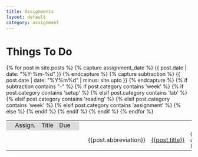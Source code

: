 ```yaml
---
title: Assignments
layout: default
category: assignment
---
```


# Things To Do

<!-- http://fortawesome.github.com/Font-Awesome/#integration --> 

<table>
  <tr bgcolor="#DDDDDD">
    <td></td>
    <td>Assign.</td>
    <td>Title</td>
    <td>Due</td>
    <td></td>
  </tr>
  {% for post in site.posts %}
    {% capture assignment_date %} {{ post.date | date: "%Y-%m-%d" }} {% endcapture %}
    {% capture subtraction %} {{ post.date | date: "%Y%m%d" | minus: site.upto }} {% endcapture %}
    {% if subtraction contains "-" %}
      {% if post.category contains 'week' %}
      <tr>
        {% if post.category contains 'setup' %}
          <td width="2%"><i style="color: #666666;" class="icon-wrench icon-huge"></i></td>
        {% elsif post.category contains 'lab' %}
          <td width="2%"><i style="color: #666666;" class="icon-beaker icon-huge"></i></td>
        {% elsif post.category contains 'reading' %}
          <td width="2%"><i style="color: #666666;" class="icon-book icon-huge"></i></td>
        {% elsif post.category contains 'week' %}
          <td width="2%"><i style="color: {{site.highlight}};" class="icon-calendar icon-huge"></i></td>          
        {% elsif post.category contains 'assignment' %}
          <td width="2%"><i style="color: #666666;" class="icon-edit icon-huge"></i></td>          
        {% else %}
          <td width = "2%"></td>
        {% endif %}
        <td>{{post.abbreviation}}</td>
        <td width="38%"><a href="{{site.base}}{{post.url}}/">{{post.title}}</a></td>
        <td width="15%"><small>{{ assignment_date }}</small></td>
        <td width="45%"><small>{{post.slug}}</small></td>
      </tr>    
      {% endif %}
    {% endif %}
  {% endfor %}
  </table>


<!-- 
{% for post in site.posts %}
  {% if post.category contains 'assignment' %}
  <h2 id="{{post.url}}">{{post.title}}</h2>
  <p><strong>Due:</strong> {{post.date | date: "%a, %b %d" }}</p>
  <p>{{post.slug}}</p>
  <p><a href="{{site.base}}{{post.url}}/">Read More...</a></p>      
  {% endif %}
{% endfor %}
-->